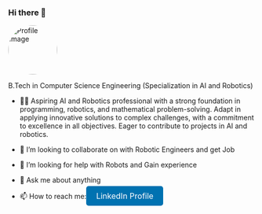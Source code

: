 ### Hi there 👋

<img src="https://media.licdn.com/dms/image/D5635AQHQQ3OPzf6J9g/profile-framedphoto-shrink_400_400/0/1707316331213?e=1709377200&v=beta&t=nvJqQf1BAD3r_ZK5fWQhP44jT-Cgf5uPYQbLXLxJbFY " alt="Profile Image" title="Profile Image" width="100" height="100" style="border-radius:70%;">

B.Tech in Computer Science Engineering (Specialization in AI and Robotics)

- 🧑‍💻 Aspiring AI and Robotics professional with a strong foundation in programming, robotics, and mathematical problem-solving. Adapt in applying innovative solutions to complex challenges, with a commitment to excellence in all objectives. Eager to contribute to projects in AI and robotics.

- 👯 I’m looking to collaborate on with Robotic Engineers and get Job
- 🤔 I’m looking for help with Robots and Gain experience
- 💬 Ask me about anything
- 📫 How to reach me:<a href="https://www.linkedin.com/in/jeevan-prakash-b3846a211/" target="_blank" style="background-color: #0072b1; color: white; padding: 10px 20px; text-decoration: none; border-radius: 5px; font-size: 16px;">LinkedIn Profile</a>


